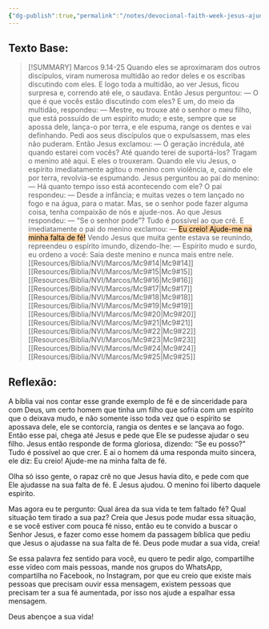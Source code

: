 ```yaml
---
{"dg-publish":true,"permalink":"/notes/devocional-faith-week-jesus-ajude-na-minha-falta-de-fe/"}
---
```


## Texto Base: 
> [!SUMMARY] Marcos 9.14-25
Quando eles se aproximaram dos outros discípulos, viram numerosa multidão ao redor deles e os escribas discutindo com eles.
E logo toda a multidão, ao ver Jesus, ficou surpresa e, correndo até ele, o saudava.
Então Jesus perguntou: — O que é que vocês estão discutindo com eles?
E um, do meio da multidão, respondeu: — Mestre, eu trouxe até o senhor o meu filho, que está possuído de um espírito mudo;
e este, sempre que se apossa dele, lança-o por terra, e ele espuma, range os dentes e vai definhando. Pedi aos seus discípulos que o expulsassem, mas eles não puderam.
Então Jesus exclamou: — Ó geração incrédula, até quando estarei com vocês? Até quando terei de suportá-los? Tragam o menino até aqui.
E eles o trouxeram. Quando ele viu Jesus, o espírito imediatamente agitou o menino com violência, e, caindo ele por terra, revolvia-se espumando.
Jesus perguntou ao pai do menino: — Há quanto tempo isso está acontecendo com ele? O pai respondeu: — Desde a infância;
e muitas vezes o tem lançado no fogo e na água, para o matar. Mas, se o senhor pode fazer alguma coisa, tenha compaixão de nós e ajude-nos.
Ao que Jesus respondeu: — “Se o senhor pode”? Tudo é possível ao que crê.
E imediatamente o pai do menino exclamou: — <mark style="background: #FFB86CA6;">Eu creio! Ajude-me na minha falta de fé!</mark>
Vendo Jesus que muita gente estava se reunindo, repreendeu o espírito imundo, dizendo-lhe: — Espírito mudo e surdo, eu ordeno a você: Saia deste menino e nunca mais entre nele.
[[Resources/Biblia/NVI/Marcos/Mc9#14\|Mc9#14]][[Resources/Biblia/NVI/Marcos/Mc9#15\|Mc9#15]][[Resources/Biblia/NVI/Marcos/Mc9#16\|Mc9#16]][[Resources/Biblia/NVI/Marcos/Mc9#17\|Mc9#17]][[Resources/Biblia/NVI/Marcos/Mc9#18\|Mc9#18]][[Resources/Biblia/NVI/Marcos/Mc9#19\|Mc9#19]][[Resources/Biblia/NVI/Marcos/Mc9#20\|Mc9#20]][[Resources/Biblia/NVI/Marcos/Mc9#21\|Mc9#21]][[Resources/Biblia/NVI/Marcos/Mc9#22\|Mc9#22]][[Resources/Biblia/NVI/Marcos/Mc9#23\|Mc9#23]][[Resources/Biblia/NVI/Marcos/Mc9#24\|Mc9#24]][[Resources/Biblia/NVI/Marcos/Mc9#25\|Mc9#25]]


## Reflexão:

A bíblia vai nos contar esse grande exemplo de fé e de sinceridade para com Deus, um certo homem que tinha um filho que sofria com um espírito que o deixava mudo, e não somente isso toda vez que o espírito se apossava dele, ele se contorcia, rangia os dentes e se lançava ao fogo. Então esse pai, chega até Jesus e pede que Ele se pudesse ajudar o seu filho.
Jesus então responde de forma gloriosa, dizendo: “Se eu posso?” Tudo é possível ao que crer.
E ai o homem dá uma responda muito sincera, ele diz: Eu creio! Ajude-me na minha falta de fé.

Olha só isso gente, o rapaz crê no que Jesus havia dito, e pede com que Ele ajudasse na sua falta de fé. E Jesus ajudou. O menino foi liberto daquele espirito.

Mas agora eu te pergunto: Qual área da sua vida te tem faltado fé?
Qual situação tem tirado a sua paz?
Creia que Jesus pode mudar essa situação, e se você estiver com pouca fé nisso, então eu te convido a buscar o Senhor Jesus, e fazer como esse homem da passagem bíblica que pediu que Jesus o ajudasse na sua falta de fé.
Deus pode mudar a sua vida, creia!

Se essa palavra fez sentido para você, eu quero te pedir algo, compartilhe esse vídeo com mais pessoas, mande nos grupos do WhatsApp, compartilha no Facebook, no Instagram, por que eu creio que existe mais pessoas que precisam ouvir essa mensagem, existem pessoas que precisam ter a sua fé aumentada, por isso nos ajude a espalhar essa mensagem.

Deus abençoe a sua vida!